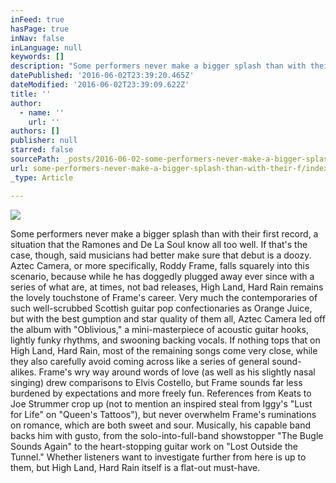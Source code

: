 ```yaml
---
inFeed: true
hasPage: true
inNav: false
inLanguage: null
keywords: []
description: "Some performers never make a bigger splash than with their first record, a situation that the Ramones and De La Soul know all too well. If that's the case, though, said musicians had better make sure that debut is a doozy. Aztec Camera, or more specifically, Roddy Frame, falls squarely into this scenario, because while he has doggedly plugged away ever since with a series of what are, at times, not bad releases, High Land, Hard Rain remains the lovely touchstone of Frame's career. Very much the contemporaries of such well-scrubbed Scottish guitar pop confectionaries as Orange Juice, but with the best gumption and star quality of them all, Aztec Camera led off the album with \"Oblivious,\" a mini-masterpiece of acoustic guitar hooks, lightly funky rhythms, and swooning backing vocals. If nothing tops that on High Land, Hard Rain, most of the remaining songs come very close, while they also carefully avoid coming across like a series of general sound-alikes. Frame's wry way around words of love (as well as his slightly nasal singing) drew comparisons to Elvis Costello, but Frame sounds far less burdened by expectations and more freely fun. References from Keats to Joe Strummer crop up (not to mention an inspired steal from Iggy's \"Lust for Life\" on \"Queen's Tattoos\"), but never overwhelm Frame's ruminations on romance, which are both sweet and sour. Musically, his capable band backs him with gusto, from the solo-into-full-band showstopper \"The Bugle Sounds Again\" to the heart-stopping guitar work on \"Lost Outside the Tunnel.\" Whether listeners want to investigate further from here is up to them, but High Land, Hard Rain itself is a flat-out must-have."
datePublished: '2016-06-02T23:39:20.465Z'
dateModified: '2016-06-02T23:39:09.622Z'
title: ''
author:
  - name: ''
    url: ''
authors: []
publisher: null
starred: false
sourcePath: _posts/2016-06-02-some-performers-never-make-a-bigger-splash-than-with-their-f.md
url: some-performers-never-make-a-bigger-splash-than-with-their-f/index.html
_type: Article

---
```

![](https://the-grid-user-content.s3-us-west-2.amazonaws.com/0f53ae39-f5ae-4d28-a477-8cbc12fc4946.jpg)

Some performers never make a bigger splash than with their first record, a situation that the Ramones and De La Soul know all too well. If that's the case, though, said musicians had better make sure that debut is a doozy. Aztec Camera, or more specifically, Roddy Frame, falls squarely into this scenario, because while he has doggedly plugged away ever since with a series of what are, at times, not bad releases, High Land, Hard Rain remains the lovely touchstone of Frame's career. Very much the contemporaries of such well-scrubbed Scottish guitar pop confectionaries as Orange Juice, but with the best gumption and star quality of them all, Aztec Camera led off the album with "Oblivious," a mini-masterpiece of acoustic guitar hooks, lightly funky rhythms, and swooning backing vocals. If nothing tops that on High Land, Hard Rain, most of the remaining songs come very close, while they also carefully avoid coming across like a series of general sound-alikes. Frame's wry way around words of love (as well as his slightly nasal singing) drew comparisons to Elvis Costello, but Frame sounds far less burdened by expectations and more freely fun. References from Keats to Joe Strummer crop up (not to mention an inspired steal from Iggy's "Lust for Life" on "Queen's Tattoos"), but never overwhelm Frame's ruminations on romance, which are both sweet and sour. Musically, his capable band backs him with gusto, from the solo-into-full-band showstopper "The Bugle Sounds Again" to the heart-stopping guitar work on "Lost Outside the Tunnel." Whether listeners want to investigate further from here is up to them, but High Land, Hard Rain itself is a flat-out must-have.